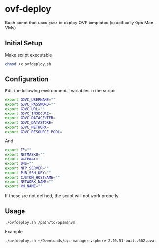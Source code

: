 # ovf-deploy
Bash script that uses `govc` to deploy OVF templates (specifically Ops Man VMs)

## Initial Setup
Make script executable
```bash
chmod +x ovfdeploy.sh
```

## Configuration
Edit the following environmental variables in the script: 

```bash
export GOVC_USERNAME=""
export GOVC_PASSWORD=""
export GOVC_URL=""
export GOVC_INSECURE=
export GOVC_DATACENTER=
export GOVC_DATASTORE=
export GOVC_NETWORK=
export GOVC_RESOURCE_POOL=
```

And 

```bash
export IP=""
export NETMASK0=""
export GATEWAY=""
export DNS=""
export NTP_SERVER=""
export PUB_SSH_KEY=""
export CUSTOM_HOSTNAME=""
export NETWORK_NAME=""
export VM_NAME=""
```

If these are not defined, the script will not work properly

## Usage
```bash
./ovfdeploy.sh /path/to/opsmanvm
```

Example: 
```bash
./ovfdeploy.sh ~/Downloads/ops-manager-vsphere-2.10.51-build.662.ova
```


